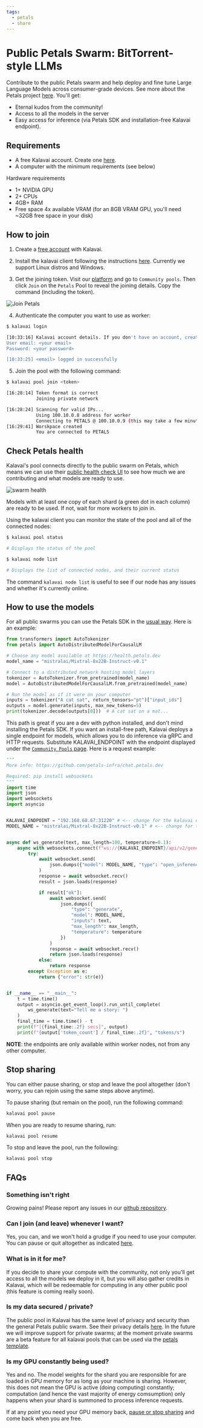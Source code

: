 ```yaml
---
tags:
  - petals
  - share
---
```


# Public Petals Swarm: BitTorrent-style LLMs

Contribute to the public Petals swarm and help deploy and fine tune Large Language Models across consumer-grade devices. See more about the Petals project [here](https://github.com/bigscience-workshop/petals). You'll get:

- Eternal kudos from the community!
- Access to all the models in the server
- Easy access for inference (via Petals SDK and installation-free Kalavai endpoint).


## Requirements

- A free Kalavai account. Create one [here](https://platform.kalavai.net).
- A computer with the minimum requirements (see below)

Hardware requirements

- 1+ NVIDIA GPU
- 2+ CPUs
- 4GB+ RAM
- Free space 4x available VRAM (for an 8GB VRAM GPU, you'll need ~32GB free space in your disk)

## How to join

1. Create a [free account](https://platform.kalavai.net) with Kalavai.

2. Install the kalavai client following the instructions [here](https://kalavai-net.github.io/kalavai-client/getting_started/). Currently we support Linux distros and Windows.

3. Get the joining token. Visit our [platform](https://platform.kalavai.net) and go to `Community pools`. Then click `Join` on the `Petals` Pool to reveal the joining details. Copy the command (including the token).

![Join Petals](/docs/docs/assets/images/join.png)

4. Authenticate the computer you want to use as worker:
```bash
$ kalavai login

[10:33:16] Kalavai account details. If you don't have an account, create one at https://platform.kalavai.net                                                                 
User email: <your email>
Password: <your password>

[10:33:25] <email> logged in successfully
```

5. Join the pool with the following command:

```bash
$ kalavai pool join <token>

[16:28:14] Token format is correct
           Joining private network

[16:28:24] Scanning for valid IPs...
           Using 100.10.0.8 address for worker
           Connecting to PETALS @ 100.10.0.9 (this may take a few minutes)...
[16:29:41] Worskpace created
           You are connected to PETALS
```

## Check Petals health

Kalavai's pool connects directly to the public swarm on Petals, which means we can use their [public health check UI](https://health.petals.dev/) to see how much we are contributing and what models are ready to use.

![swarm health](/docs/docs/assets/images/petals_health.png)

Models with at least one copy of each shard (a green dot in each column) are ready to be used. If not, wait for more workers to join in.

Using the kalavai client you can monitor the state of the pool and all of the connected nodes:

```bash
$ kalavai pool status

# Displays the status of the pool

$ kalavai node list

# Displays the list of connected nodes, and their current status
```

The command `kalavai node list` is useful to see if our node has any issues and whether it's currently online.

## How to use the models

For all public swarms you can use the Petals SDK in the [usual way](https://github.com/bigscience-workshop/petals). Here is an example:

```python
from transformers import AutoTokenizer
from petals import AutoDistributedModelForCausalLM

# Choose any model available at https://health.petals.dev
model_name = "mistralai/Mixtral-8x22B-Instruct-v0.1"

# Connect to a distributed network hosting model layers
tokenizer = AutoTokenizer.from_pretrained(model_name)
model = AutoDistributedModelForCausalLM.from_pretrained(model_name)

# Run the model as if it were on your computer
inputs = tokenizer("A cat sat", return_tensors="pt")["input_ids"]
outputs = model.generate(inputs, max_new_tokens=5)
print(tokenizer.decode(outputs[0]))  # A cat sat on a mat...
```

This path is great if you are a dev with python installed, and don't mind installing the Petals SDK. If you want an install-free path, Kalavai deploys a single endpoint for models, which allows you to do inference via gRPC and HTTP requests. Substitute KALAVAI_ENDPOINT with the endpoint displayed under the [`Community Pools` page](https://platform.kalavai.net). Here is a request example:

```python
"""
More info: https://github.com/petals-infra/chat.petals.dev

Required: pip install websockets
"""
import time
import json
import websockets
import asyncio


KALAVAI_ENDPOINT = "192.168.68.67:31220" # <-- change for the kalavai endpoint
MODEL_NAME = "mistralai/Mixtral-8x22B-Instruct-v0.1" # <-- change for the models available in Kalavai PETALS pool.


async def ws_generate(text, max_length=100, temperature=0.1):
    async with websockets.connect(f"ws://{KALAVAI_ENDPOINT}/api/v2/generate") as websocket:
        try:
            await websocket.send(
                json.dumps({"model": MODEL_NAME, "type": "open_inference_session", "max_length": max_length})
            )
            response = await websocket.recv()
            result = json.loads(response)

            if result["ok"]:
                await websocket.send(
                    json.dumps({
                        "type": "generate",
                        "model": MODEL_NAME,
                        "inputs": text,
                        "max_length": max_length,
                        "temperature": temperature
                    })
                )
                response = await websocket.recv()
                return json.loads(response)
            else:
                return response
        except Exception as e:
            return {"error": str(e)}


if __name__ == "__main__":
    t = time.time()
    output = asyncio.get_event_loop().run_until_complete(
        ws_generate(text="Tell me a story: ")
    )
    final_time = time.time() - t
    print(f"[{final_time:.2f} secs]", output)
    print(f"{output['token_count'] / final_time:.2f}", "tokens/s")
```

**NOTE**: the endpoints are only available within worker nodes, not from any other computer.


## Stop sharing

You can either pause sharing, or stop and leave the pool altogether (don't worry, you can rejoin using the same steps above anytime). 

To pause sharing (but remain on the pool), run the following command:

```bash
kalavai pool pause
```

When you are ready to resume sharing, run:
```bash
kalavai pool resume
```

To stop and leave the pool, run the following:

```bash
kalavai pool stop
```


## FAQs

### Something isn't right

Growing pains! Please report any issues in our [github repository](https://github.com/kalavai-net/kalavai-client/issues).


### Can I join (and leave) whenever I want?

Yes, you can, and we won't hold a grudge if you need to use your computer. You can pause or quit altogether as indicated [here](#stop-sharing).

### What is in it for me?

If you decide to share your compute with the community, not only you'll get access to all the models we deploy in it, but you will also gather credits in Kalavai, which will be redeemable for computing in any other public pool (this feature is coming really soon).

### Is my data secured / private?

The public pool in Kalavai has the same level of privacy and security than the general Petals public swarm. See their privacy details [here](https://github.com/bigscience-workshop/petals/wiki/Security,-privacy,-and-AI-safety). In the future we will improve support for private swarms; at the moment private swarms are a beta feature for all kalavai pools that can be used via the [petals template](/templates/petals/README.md).

### Is my GPU constantly being used?

Yes and no. The model weights for the shard you are responsible for are loaded in GPU memory for as long as your machine is sharing. However, this does not mean the GPU is active (doing computing) constantly; computation (and hence the vast majority of energy comsumption) only happens when your shard is summoned to process inference requests.

If at any point you need your GPU memory back, [pause or stop sharing](#stop-sharing) and come back when you are free.

